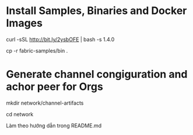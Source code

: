 # Install Samples, Binaries and Docker Images
curl -sSL http://bit.ly/2ysbOFE | bash -s 1.4.0

cp -r fabric-samples/bin .

# Generate channel congiguration and achor peer for Orgs
mkdir network/channel-artifacts

cd network

Làm theo hướng dẫn trong README.md
